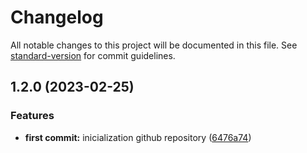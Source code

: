 # Changelog

All notable changes to this project will be documented in this file. See [standard-version](https://github.com/conventional-changelog/standard-version) for commit guidelines.

## 1.2.0 (2023-02-25)


### Features

* **first commit:** inicialization github repository ([6476a74](https://github.com/ArthurPdaSilva/backend-node/commit/6476a74b3ca39147d6da5b7cee0d91cbcf9db956))

